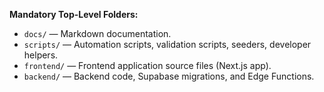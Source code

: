
**Mandatory Top-Level Folders:**
*   `docs/` — Markdown documentation.
*   `scripts/` — Automation scripts, validation scripts, seeders, developer helpers.
*   `frontend/` — Frontend application source files (Next.js app).
*   `backend/` — Backend code, Supabase migrations, and Edge Functions.
